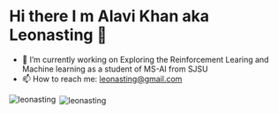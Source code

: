 # Hi there I m Alavi Khan aka Leonasting 👋

<!--
**leonasting/leonasting** is a ✨ _special_ ✨ repository because its `README.md` (this file) appears on your GitHub profile.

Here are some ideas to get you started:

- 🔭 I’m currently working on ...
- 🌱 I’m currently learning ...
- 👯 I’m looking to collaborate on ...
- 🤔 I’m looking for help with ...
- 💬 Ask me about ...
- 📫 How to reach me: ...
- 😄 Pronouns: ...
- ⚡ Fun fact: ...
-->

- 🔭 I’m currently working on Exploring the Reinforcement Learing and Machine learning as a student of MS-AI from SJSU
- 📫 How to reach me: leonasting@gmail.com


<p><img align="left" src="https://github-readme-stats.vercel.app/api/top-langs?username=leonasting&show_icons=true&locale=en&layout=compact" alt="leonasting" /></p>
<p>&nbsp;<img align="center" src="https://github-readme-stats.vercel.app/api?username=leonasting&show_icons=true&locale=en" alt="leonasting" /></p>
